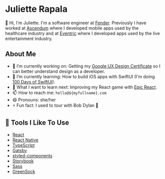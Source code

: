 # Juliette Rapala

👋 Hi, I'm Juliette. I'm a software engineer at [Fender](http://www.fender.com). 
Previously I have worked at [Ascendum](https://ascendum.com/) where I developed mobile apps used by the healthcare industry and at [Eventric](https://www.eventric.com) where I developed apps used by the live entertainment industry.

## About Me

- 🔭 I’m currently working on: Getting my [Google UX Design Certificate](https://grow.google/uxdesign/) so I can better understand design as a developer.
- 🌱 I’m currently learning: How to build iOS apps with SwiftUI (I'm doing [100 Days of SwiftUI](https://www.hackingwithswift.com/100/swiftui)).
- 🤔 What I want to learn next: Improving my React game with [Epic React](https://epicreact.dev/).
- 📫 How to reach me: `hello@${myfullname}.com`
- 😄 Pronouns: she/her
- ⚡ Fun fact: I used to tour with Bob Dylan 🎸

## 🔧 Tools I Like To Use

- [React](https://reactjs.org/)
- [React Native](https://reactnative.dev/)
- [TypeScript](https://www.typescriptlang.org/)
- [Gatsby](https://www.gatsbyjs.com/)
- [styled-components](https://styled-components.com/)
- [Storybook](https://storybook.js.org/)
- [Sass](https://sass-lang.com/)
- [GreenSock](https://greensock.com/gsap/)
